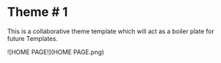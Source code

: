 # Theme # 1

This is a collaborative theme template which will act as a boiler plate for future Templates.

![HOME PAGE!](HOME PAGE.png)
